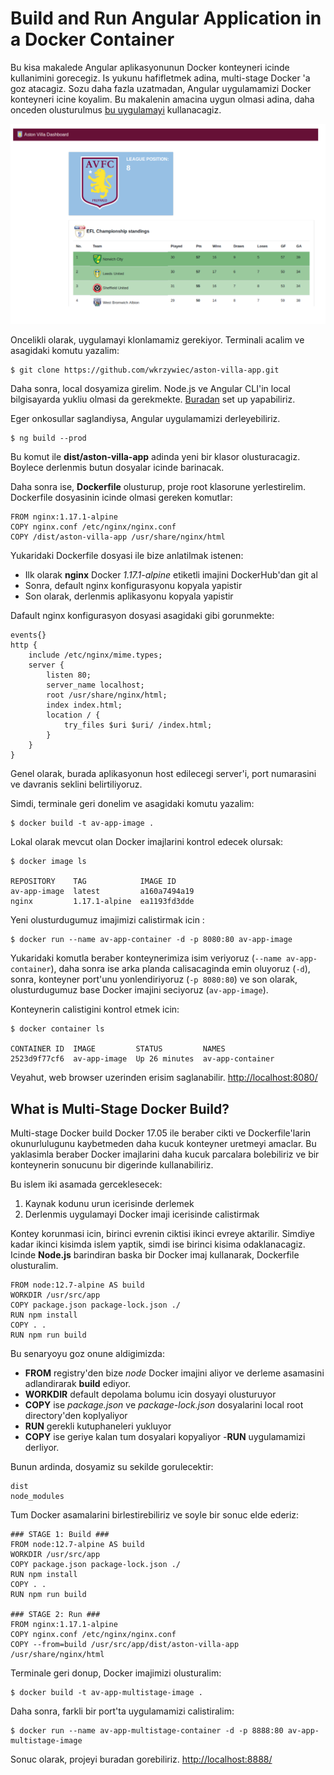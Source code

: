 # Build and Run Angular Application in a Docker Container

Bu kisa makalede Angular aplikasyonunun Docker konteyneri icinde kullanimini gorecegiz. Is yukunu hafifletmek adina, multi-stage Docker 'a goz atacagiz. Sozu daha fazla uzatmadan, Angular uygulamamizi Docker konteyneri icine koyalim. Bu makalenin amacina uygun olmasi adina, daha onceden olusturulmus [bu uygulamayi](https://github.com/wkrzywiec/aston-villa-app) kullanacagiz.

![alt](models/avfc.png)


Oncelikli olarak, uygulamayi klonlamamiz gerekiyor. Terminali acalim ve asagidaki komutu yazalim:

```
$ git clone https://github.com/wkrzywiec/aston-villa-app.git

```

Daha sonra, local dosyamiza girelim. Node.js ve Angular CLI'in local bilgisayarda yukliu olmasi da gerekmekte. [Buradan](https://angular.io/guide/setup-local) set up yapabiliriz.

Eger onkosullar saglandiysa, Angular uygulamamizi derleyebiliriz.

```
$ ng build --prod
```

Bu komut ile **dist/aston-villa-app** adinda yeni bir klasor olusturacagiz. Boylece derlenmis butun dosyalar icinde barinacak.

Daha sonra ise, **Dockerfile** olusturup, proje root klasorune yerlestirelim. Dockerfile dosyasinin icinde olmasi gereken komutlar:

```
FROM nginx:1.17.1-alpine
COPY nginx.conf /etc/nginx/nginx.conf
COPY /dist/aston-villa-app /usr/share/nginx/html
```

Yukaridaki Dockerfile dosyasi ile bize anlatilmak istenen:

- Ilk olarak **nginx** Docker *1.17.1-alpine* etiketli imajini DockerHub'dan git al
- Sonra, default nginx konfigurasyonu kopyala yapistir
- Son olarak, derlenmis aplikasyonu kopyala yapistir

Dafault nginx konfigurasyon dosyasi asagidaki gibi gorunmekte:

```
events{}
http {
    include /etc/nginx/mime.types;
    server {
        listen 80;
        server_name localhost;
        root /usr/share/nginx/html;
        index index.html;
        location / {
            try_files $uri $uri/ /index.html;
        }
    }
}
```

Genel olarak, burada aplikasyonun host edilecegi server'i, port numarasini ve davranis seklini belirtiliyoruz.

Simdi, terminale geri donelim ve asagidaki komutu yazalim:

```
$ docker build -t av-app-image .
```

Lokal olarak mevcut olan Docker imajlarini kontrol edecek olursak:

```
$ docker image ls

REPOSITORY    TAG            IMAGE ID      
av-app-image  latest         a160a7494a19      
nginx         1.17.1-alpine  ea1193fd3dde
```

Yeni olusturdugumuz imajimizi calistirmak icin :

```
$ docker run --name av-app-container -d -p 8080:80 av-app-image
```

Yukaridaki komutla beraber konteynerimiza isim veriyoruz (```--name av-app-container```), daha sonra ise arka planda calisacaginda emin oluyoruz (```-d```), sonra, konteyner port'unu yonlendiriyoruz (```-p 8080:80```) ve son olarak, olusturdugumuz base Docker imajini seciyoruz (```av-app-image```).

Konteynerin calistigini kontrol etmek icin:

```
$ docker container ls

CONTAINER ID  IMAGE         STATUS         NAMES
2523d9f77cf6  av-app-image  Up 26 minutes  av-app-container
```
Veyahut, web browser uzerinden erisim saglanabilir. [http://localhost:8080/](http://localhost:8080/login?from=%2F)

## What is Multi-Stage Docker Build?

Multi-stage Docker build Docker 17.05 ile beraber cikti ve Dockerfile'larin okunurlulugunu kaybetmeden daha kucuk konteyner uretmeyi amaclar. Bu yaklasimla beraber Docker imajlarini daha kucuk parcalara bolebiliriz ve bir konteynerin sonucunu bir digerinde kullanabiliriz.

Bu islem iki asamada gerceklesecek:

1. Kaynak kodunu urun icerisinde derlemek
2. Derlenmis uygulamayi Docker imaji icerisinde calistirmak

Kontey korunmasi icin, birinci evrenin ciktisi ikinci evreye aktarilir. Simdiye kadar ikinci kisimda islem yaptik, simdi ise birinci kisima odaklanacagiz. Icinde **Node.js** barindiran baska bir Docker imaj kullanarak, Dockerfile olusturalim.

```
FROM node:12.7-alpine AS build
WORKDIR /usr/src/app
COPY package.json package-lock.json ./
RUN npm install
COPY . .
RUN npm run build
```

Bu senaryoyu goz onune aldigimizda:

- **FROM** registry'den bize *node* Docker imajini aliyor ve derleme asamasini adlandirarak **build** ediyor.
- **WORKDIR** default depolama bolumu icin dosyayi olusturuyor
- **COPY** ise *package.json* ve *package-lock.json* dosyalarini local root directory'den koplyaliyor
- **RUN** gerekli kutuphaneleri yukluyor
- **COPY** ise geriye kalan tum dosyalari kopyaliyor
-**RUN** uygulamamizi derliyor.

Bunun ardinda, dosyamiz su sekilde gorulecektir:

```
dist
node_modules
```

Tum Docker asamalarini birlestirebiliriz ve soyle bir sonuc elde ederiz:

```
### STAGE 1: Build ###
FROM node:12.7-alpine AS build
WORKDIR /usr/src/app
COPY package.json package-lock.json ./
RUN npm install
COPY . .
RUN npm run build

### STAGE 2: Run ###
FROM nginx:1.17.1-alpine
COPY nginx.conf /etc/nginx/nginx.conf
COPY --from=build /usr/src/app/dist/aston-villa-app /usr/share/nginx/html
```

Terminale geri donup, Docker imajimizi olusturalim:

```
$ docker build -t av-app-multistage-image .
```

Daha sonra, farkli bir port'ta uygulamamizi calistiralim:

```
$ docker run --name av-app-multistage-container -d -p 8888:80 av-app-multistage-image
```

Sonuc olarak, projeyi buradan gorebiliriz. [http://localhost:8888/](http://localhost:8888/)
